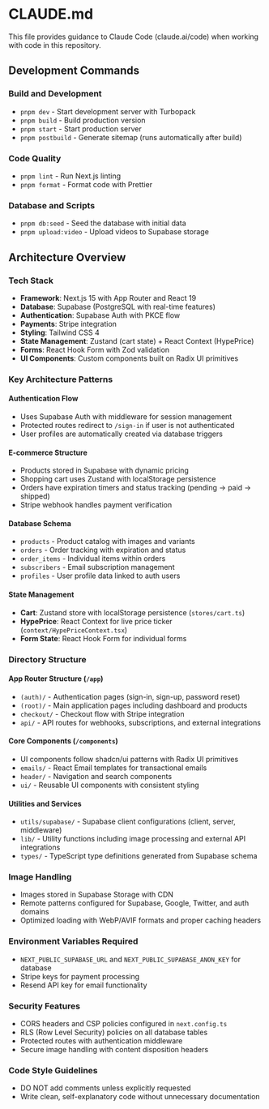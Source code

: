 # CLAUDE.md

This file provides guidance to Claude Code (claude.ai/code) when working with code in this repository.

## Development Commands

### Build and Development

- `pnpm dev` - Start development server with Turbopack
- `pnpm build` - Build production version
- `pnpm start` - Start production server
- `pnpm postbuild` - Generate sitemap (runs automatically after build)

### Code Quality

- `pnpm lint` - Run Next.js linting
- `pnpm format` - Format code with Prettier

### Database and Scripts

- `pnpm db:seed` - Seed the database with initial data
- `pnpm upload:video` - Upload videos to Supabase storage

## Architecture Overview

### Tech Stack

- **Framework**: Next.js 15 with App Router and React 19
- **Database**: Supabase (PostgreSQL with real-time features)
- **Authentication**: Supabase Auth with PKCE flow
- **Payments**: Stripe integration
- **Styling**: Tailwind CSS 4
- **State Management**: Zustand (cart state) + React Context (HypePrice)
- **Forms**: React Hook Form with Zod validation
- **UI Components**: Custom components built on Radix UI primitives

### Key Architecture Patterns

#### Authentication Flow

- Uses Supabase Auth with middleware for session management
- Protected routes redirect to `/sign-in` if user is not authenticated
- User profiles are automatically created via database triggers

#### E-commerce Structure

- Products stored in Supabase with dynamic pricing
- Shopping cart uses Zustand with localStorage persistence
- Orders have expiration timers and status tracking (pending → paid → shipped)
- Stripe webhook handles payment verification

#### Database Schema

- `products` - Product catalog with images and variants
- `orders` - Order tracking with expiration and status
- `order_items` - Individual items within orders
- `subscribers` - Email subscription management
- `profiles` - User profile data linked to auth users

#### State Management

- **Cart**: Zustand store with localStorage persistence (`stores/cart.ts`)
- **HypePrice**: React Context for live price ticker (`context/HypePriceContext.tsx`)
- **Form State**: React Hook Form for individual forms

### Directory Structure

#### App Router Structure (`/app`)

- `(auth)/` - Authentication pages (sign-in, sign-up, password reset)
- `(root)/` - Main application pages including dashboard and products
- `checkout/` - Checkout flow with Stripe integration
- `api/` - API routes for webhooks, subscriptions, and external integrations

#### Core Components (`/components`)

- UI components follow shadcn/ui patterns with Radix UI primitives
- `emails/` - React Email templates for transactional emails
- `header/` - Navigation and search components
- `ui/` - Reusable UI components with consistent styling

#### Utilities and Services

- `utils/supabase/` - Supabase client configurations (client, server, middleware)
- `lib/` - Utility functions including image processing and external API integrations
- `types/` - TypeScript type definitions generated from Supabase schema

### Image Handling

- Images stored in Supabase Storage with CDN
- Remote patterns configured for Supabase, Google, Twitter, and auth domains
- Optimized loading with WebP/AVIF formats and proper caching headers

### Environment Variables Required

- `NEXT_PUBLIC_SUPABASE_URL` and `NEXT_PUBLIC_SUPABASE_ANON_KEY` for database
- Stripe keys for payment processing
- Resend API key for email functionality

### Security Features

- CORS headers and CSP policies configured in `next.config.ts`
- RLS (Row Level Security) policies on all database tables
- Protected routes with authentication middleware
- Secure image handling with content disposition headers

### Code Style Guidelines

- DO NOT add comments unless explicitly requested
- Write clean, self-explanatory code without unnecessary documentation
